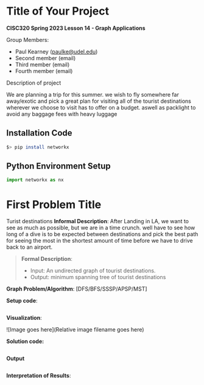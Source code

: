 # Title of Your Project

**CISC320 Spring 2023 Lesson 14 - Graph Applications**

Group Members:
* Paul Kearney (paulke@udel.edu)
* Second member (email)
* Third member (email)
* Fourth member (email)

Description of project

We are planning a trip for this summer. we wish to fly somewhere far away/exotic and pick a great plan for visiting
all of the tourist destinations wherever we choose to visit has to offer on a budget. aswell as packlight to avoid
any baggage fees with heavy luggage 

## Installation Code

```sh
$> pip install networkx
```

## Python Environment Setup

```python
import networkx as nx
```

# First Problem Title
Turist destinations
**Informal Description**: 
After Landing in LA, we want to see as much as possible, but we are in a time crunch. well have to see how long of a 
dive is to be expected between destinations and pick the best path for seeing the most in the shortest amount of time
before we have to drive back to an airport.
> **Formal Description**:
>  * Input: An undirected graph of tourist destinations. 
>  * Output: minimum spanning tree of tourist destinations

**Graph Problem/Algorithm**: [DFS/BFS/SSSP/APSP/MST]


**Setup code**:

```python
```

**Visualization**:

![Image goes here](Relative image filename goes here)

**Solution code:**

```python
```

**Output**

```
```

**Interpretation of Results**:

